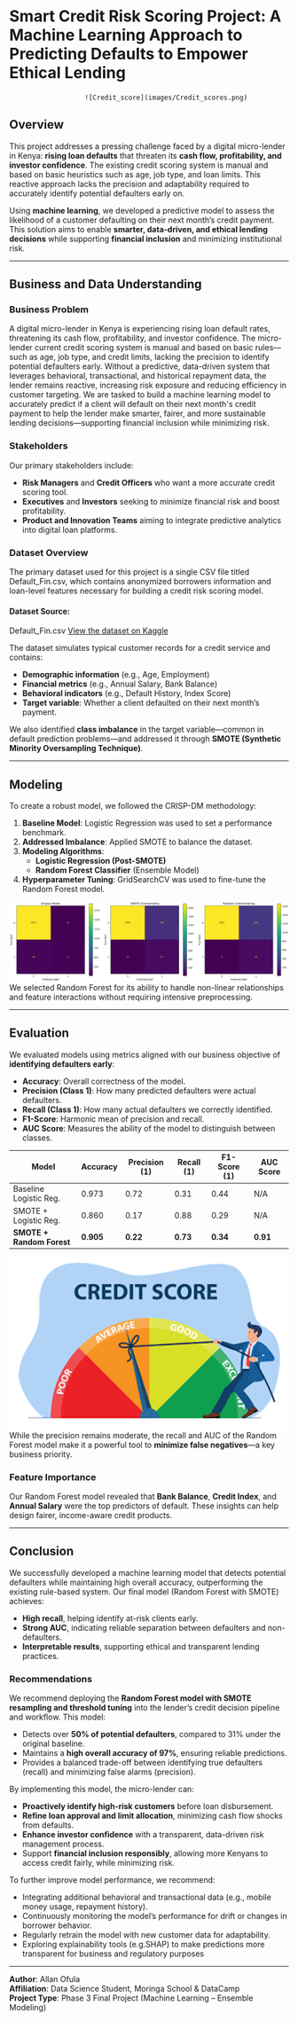 # Smart Credit Risk Scoring Project: A Machine Learning Approach to Predicting Defaults to Empower Ethical Lending
                       ![Credit_score](images/Credit_scores.png)

## Overview

This project addresses a pressing challenge faced by a digital micro-lender in Kenya: **rising loan defaults** that threaten its **cash flow, profitability, and investor confidence**. The existing credit scoring system is manual and based on basic heuristics such as age, job type, and loan limits. This reactive approach lacks the precision and adaptability required to accurately identify potential defaulters early on.

Using **machine learning**, we developed a predictive model to assess the likelihood of a customer defaulting on their next month’s credit payment. This solution aims to enable **smarter, data-driven, and ethical lending decisions** while supporting **financial inclusion** and minimizing institutional risk.

---

## Business and Data Understanding

### Business Problem
A digital micro-lender in Kenya is experiencing rising loan default rates, threatening its cash flow, profitability, and investor confidence. The micro-lender current credit scoring system is manual and based on basic rules—such as age, job type, and credit limits, lacking the precision to identify potential defaulters early. Without a predictive, data-driven system that leverages behavioral, transactional, and historical repayment data, the lender remains reactive, increasing risk exposure and reducing efficiency in customer targeting. We are tasked to build a machine learning model to accurately predict if a client will default on their next month's credit payment to help the lender make smarter, fairer, and more sustainable lending decisions—supporting financial inclusion while minimizing risk.

### Stakeholders
Our primary stakeholders include:
- **Risk Managers** and **Credit Officers** who want a more accurate credit scoring tool.
- **Executives** and **Investors** seeking to minimize financial risk and boost profitability.
- **Product and Innovation Teams** aiming to integrate predictive analytics into digital loan platforms.

### Dataset Overview
The primary dataset used for this project is a single CSV file titled Default_Fin.csv, which contains anonymized borrowers information and loan-level features necessary for building a credit risk scoring model.

#### Dataset Source:
Default_Fin.csv [View the dataset on Kaggle](https://www.kaggle.com/datasets/kmldas/loan-default-prediction?resource=download)

The dataset simulates typical customer records for a credit service and contains:
- **Demographic information** (e.g., Age, Employment)
- **Financial metrics** (e.g., Annual Salary, Bank Balance)
- **Behavioral indicators** (e.g., Default History, Index Score)
- **Target variable**: Whether a client defaulted on their next month’s payment.

We also identified **class imbalance** in the target variable—common in default prediction problems—and addressed it through **SMOTE (Synthetic Minority Oversampling Technique)**.

---

## Modeling

To create a robust model, we followed the CRISP-DM methodology:

1. **Baseline Model**: Logistic Regression was used to set a performance benchmark.
2. **Addressed Imbalance**: Applied SMOTE to balance the dataset.
3. **Modeling Algorithms**:
   - **Logistic Regression (Post-SMOTE)**
   - **Random Forest Classifier** (Ensemble Model)
4. **Hyperparameter Tuning**: GridSearchCV was used to fine-tune the Random Forest model.

![Models](images/Models.png)
We selected Random Forest for its ability to handle non-linear relationships and feature interactions without requiring intensive preprocessing.

---

## Evaluation

We evaluated models using metrics aligned with our business objective of **identifying defaulters early**:
- **Accuracy**: Overall correctness of the model.
- **Precision (Class 1)**: How many predicted defaulters were actual defaulters.
- **Recall (Class 1)**: How many actual defaulters we correctly identified.
- **F1-Score**: Harmonic mean of precision and recall.
- **AUC Score**: Measures the ability of the model to distinguish between classes.

| Model                      | Accuracy | Precision (1) | Recall (1) | F1-Score (1) | AUC Score |
|---------------------------|----------|---------------|------------|--------------|-----------|
| Baseline Logistic Reg.    | 0.973    | 0.72          | 0.31       | 0.44         | N/A       |
| SMOTE + Logistic Reg.     | 0.860    | 0.17          | 0.88       | 0.29         | N/A       |
| **SMOTE + Random Forest** | **0.905**| **0.22**      | **0.73**   | **0.34**     | **0.91**  |

![Evaluate](images/Credit_scores.png)
While the precision remains moderate, the recall and AUC of the Random Forest model make it a powerful tool to **minimize false negatives**—a key business priority.

### Feature Importance
Our Random Forest model revealed that **Bank Balance**, **Credit Index**, and **Annual Salary** were the top predictors of default. These insights can help design fairer, income-aware credit products.

---

## Conclusion

We successfully developed a machine learning model that detects potential defaulters while maintaining high overall accuracy, outperforming the existing rule-based system. Our final model (Random Forest with SMOTE) achieves:
- **High recall**, helping identify at-risk clients early.
- **Strong AUC**, indicating reliable separation between defaulters and non-defaulters.
- **Interpretable results**, supporting ethical and transparent lending practices.

### Recommendations
We recommend deploying the **Random Forest model with SMOTE resampling and threshold tuning** into the lender’s credit decision pipeline and workflow. 
This model:

- Detects over **50% of potential defaulters**, compared to 31% under the original baseline.
- Maintains a **high overall accuracy of 97%**, ensuring reliable predictions.
- Provides a balanced trade-off between identifying true defaulters (recall) and minimizing false alarms (precision).

By implementing this model, the micro-lender can:
- **Proactively identify high-risk customers** before loan disbursement.
- **Refine loan approval and limit allocation**, minimizing cash flow shocks from defaults.
- **Enhance investor confidence** with a transparent, data-driven risk management process.
- Support **financial inclusion responsibly**, allowing more Kenyans to access credit fairly, while minimizing risk.

To further improve model performance, we recommend:
- Integrating additional behavioral and transactional data (e.g., mobile money usage, repayment history).
- Continuously monitoring the model’s performance for drift or changes in borrower behavior.
- Regularly retrain the model with new customer data for adaptability.
- Exploring explainability tools (e.g.SHAP) to make predictions more transparent for business and regulatory purposes

---

**Author**: Allan Ofula  
**Affiliation**: Data Science Student, Moringa School & DataCamp  
**Project Type**: Phase 3 Final Project (Machine Learning – Ensemble Modeling)
